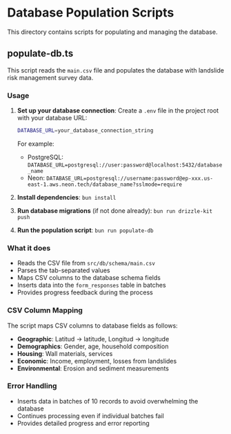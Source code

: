 # Database Population Scripts

This directory contains scripts for populating and managing the database.

## populate-db.ts

This script reads the `main.csv` file and populates the database with landslide risk management survey data.

### Usage

1. **Set up your database connection**:
   Create a `.env` file in the project root with your database URL:
   ```bash
   DATABASE_URL=your_database_connection_string
   ```
   
   For example:
   - PostgreSQL: `DATABASE_URL=postgresql://user:password@localhost:5432/database_name`
   - Neon: `DATABASE_URL=postgresql://username:password@ep-xxx.us-east-1.aws.neon.tech/database_name?sslmode=require`

2. **Install dependencies**: `bun install`

3. **Run database migrations** (if not done already): `bun run drizzle-kit push`

4. **Run the population script**: `bun run populate-db`

### What it does

- Reads the CSV file from `src/db/schema/main.csv`
- Parses the tab-separated values
- Maps CSV columns to the database schema fields
- Inserts data into the `form_responses` table in batches
- Provides progress feedback during the process

### CSV Column Mapping

The script maps CSV columns to database fields as follows:

- **Geographic**: Latitud → latitude, Longitud → longitude
- **Demographics**: Gender, age, household composition
- **Housing**: Wall materials, services
- **Economic**: Income, employment, losses from landslides
- **Environmental**: Erosion and sediment measurements

### Error Handling

- Inserts data in batches of 10 records to avoid overwhelming the database
- Continues processing even if individual batches fail
- Provides detailed progress and error reporting
